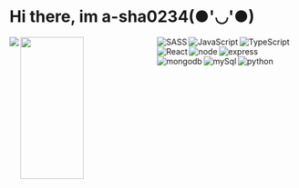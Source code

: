 <h1>Hi there, im a-sha0234(●'◡'●)</h1>


<img align = "left" src = "https://github-readme-stats.vercel.app/api?username=a-sha0234&show_icons=true&theme=radical"/>


<img align = "left" width = "47%"  height = "250px" src = "https://github-readme-stats.vercel.app/api/top-langs/?username=a-sha0234&layout=compact"/>


<img alt  = "SASS" align = "left" src = "https://img.shields.io/badge/SASS-hotpink.svg?style=for-the-badge&logo=SASS&logoColor=white" />
<img alt = "JavaScript" align = "left" src = "https://img.shields.io/badge/javascript-%23323330.svg?style=for-the-badge&logo=javascript&logoColor=%23F7DF1E" />
<img alt = "TypeScript" align = "left" src = "https://img.shields.io/badge/typescript-%23007ACC.svg?style=for-the-badge&logo=typescript&logoColor=white" />
<img alt = "React" align = "left" src = "https://img.shields.io/badge/react-%2320232a.svg?style=for-the-badge&logo=react&logoColor=%2361DAFB" />
<img alt = "node" align = "left"  src = "https://img.shields.io/badge/node.js-6DA55F?style=for-the-badge&logo=node.js&logoColor=white"/>
<img alt = "express" align = "left" src = "https://img.shields.io/badge/express.js-%23404d59.svg?style=for-the-badge&logo=express&logoColor=%2361DAFB" />
<img alt = "mongodb" align = "left" src = "https://img.shields.io/badge/MongoDB-%234ea94b.svg?style=for-the-badge&logo=mongodb&logoColor=white" />
<img alt = "mySql" align = "left" src = "https://img.shields.io/badge/mysql-%2300f.svg?style=for-the-badge&logo=mysql&logoColor=white"/>
<img alt = "python" align = "left"   src = "https://img.shields.io/badge/python-3670A0?style=for-the-badge&logo=python&logoColor=ffdd54" />

